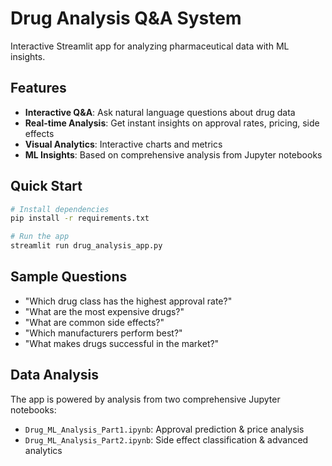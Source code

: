 # Drug Analysis Q&A System

Interactive Streamlit app for analyzing pharmaceutical data with ML insights.

## Features

- **Interactive Q&A**: Ask natural language questions about drug data
- **Real-time Analysis**: Get instant insights on approval rates, pricing, side effects
- **Visual Analytics**: Interactive charts and metrics
- **ML Insights**: Based on comprehensive analysis from Jupyter notebooks

## Quick Start

```bash
# Install dependencies
pip install -r requirements.txt

# Run the app
streamlit run drug_analysis_app.py
```

## Sample Questions

- "Which drug class has the highest approval rate?"
- "What are the most expensive drugs?"
- "What are common side effects?"
- "Which manufacturers perform best?"
- "What makes drugs successful in the market?"

## Data Analysis

The app is powered by analysis from two comprehensive Jupyter notebooks:
- `Drug_ML_Analysis_Part1.ipynb`: Approval prediction & price analysis
- `Drug_ML_Analysis_Part2.ipynb`: Side effect classification & advanced analytics